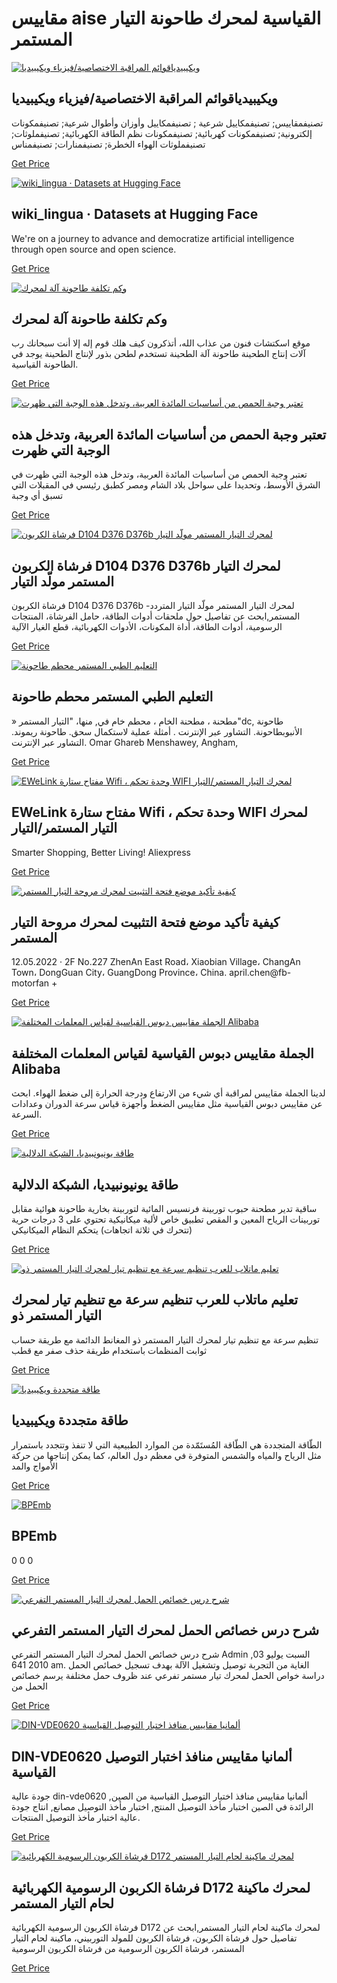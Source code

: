 # مقاييس aise القياسية لمحرك طاحونة التيار المستمر
<a href="https://mnn.zoosnet.net/LR/Chatpre.aspx?id=MNN94995150&p=https://vbl.co.za/" target="_blank">![ويكيبيدياقوائم المراقبة الاختصاصية/فيزياء ويكيبيديا](https://raw.githubusercontent.com/gcmcrusher/imgs/main/151.jpg)</a>
## ويكيبيدياقوائم المراقبة الاختصاصية/فيزياء ويكيبيديا
تصنيفمقاييس; تصنيفمكاييل شرعية ; تصنيفمكاييل وأوزان وأطوال شرعية; تصنيفمكونات إلكترونية; تصنيفمكونات كهربائية; تصنيفمكونات نظم الطاقة الكهربائية; تصنيفملوثات; تصنيفملوثات الهواء الخطرة; تصنيفمنارات; تصنيفمناس
<a href="https://mnn.zoosnet.net/LR/Chatpre.aspx?id=MNN94995150&p=https://vbl.co.za/" target="_blank">Get Price</a>
<a href="https://mnn.zoosnet.net/LR/Chatpre.aspx?id=MNN94995150&p=https://vbl.co.za/" target="_blank">![wiki_lingua · Datasets at Hugging Face](https://raw.githubusercontent.com/gcmcrusher/imgs/main/221.jpg)</a>
## wiki_lingua · Datasets at Hugging Face
We're on a journey to advance and democratize artificial intelligence through open source and open science.
<a href="https://mnn.zoosnet.net/LR/Chatpre.aspx?id=MNN94995150&p=https://vbl.co.za/" target="_blank">Get Price</a>
<a href="https://mnn.zoosnet.net/LR/Chatpre.aspx?id=MNN94995150&p=https://vbl.co.za/" target="_blank">![وكم تكلفة طاحونة آلة لمحرك](https://raw.githubusercontent.com/gcmcrusher/imgs/main/92.jpg)</a>
## وكم تكلفة طاحونة آلة لمحرك
موقع اسكتشات فنون من عذاب الله، أتذكرون كيف هلك قوم إله إلا أنت سبحانك رب آلات إنتاج الطحينة طاحونة آلة الطحينة تستخدم لطحن بذور لإنتاج الطحينة يوجد في الطاحونة القياسية.
<a href="https://mnn.zoosnet.net/LR/Chatpre.aspx?id=MNN94995150&p=https://vbl.co.za/" target="_blank">Get Price</a>
<a href="https://mnn.zoosnet.net/LR/Chatpre.aspx?id=MNN94995150&p=https://vbl.co.za/" target="_blank">![تعتبر وجبة الحمص من أساسيات المائدة العربية، وتدخل هذه الوجبة التي ظهرت ](https://raw.githubusercontent.com/gcmcrusher/imgs/main/783.jpg)</a>
## تعتبر وجبة الحمص من أساسيات المائدة العربية، وتدخل هذه الوجبة التي ظهرت 
تعتبر وجبة الحمص من أساسيات المائدة العربية، وتدخل هذه الوجبة التي ظهرت في الشرق الأوسط، وتحديدا على سواحل بلاد الشام ومصر كطبق رئيسي في المقبلات التي تسبق أي وجبة
<a href="https://mnn.zoosnet.net/LR/Chatpre.aspx?id=MNN94995150&p=https://vbl.co.za/" target="_blank">Get Price</a>
<a href="https://mnn.zoosnet.net/LR/Chatpre.aspx?id=MNN94995150&p=https://vbl.co.za/" target="_blank">![فرشاة الكربون D104 D376 D376b لمحرك التيار المستمر مولّد التيار ](https://raw.githubusercontent.com/gcmcrusher/imgs/main/351.jpg)</a>
## فرشاة الكربون D104 D376 D376b لمحرك التيار المستمر مولّد التيار 
فرشاة الكربون D104 D376 D376b لمحرك التيار المستمر مولّد التيار المتردد-المستمر,ابحث عن تفاصيل حول ملحقات أدوات الطاقة، حامل الفرشاة، المنتجات الرسومية، أدوات الطاقة، أداة المكونات، الأدوات الكهربائية، قطع الغيار الآلية 
<a href="https://mnn.zoosnet.net/LR/Chatpre.aspx?id=MNN94995150&p=https://vbl.co.za/" target="_blank">Get Price</a>
<a href="https://mnn.zoosnet.net/LR/Chatpre.aspx?id=MNN94995150&p=https://vbl.co.za/" target="_blank">![التعليم الطبي المستمر محطم طاحونة](https://raw.githubusercontent.com/gcmcrusher/imgs/main/176.jpg)</a>
## التعليم الطبي المستمر محطم طاحونة
» مطحنة ، مطحنة الخام ، محطم خام في, منها، "التيار المستمر"dc, طاحونة الأنبوبطاحونة. التشاور عبر الإنترنت . أمثلة عملية لاستكمال سحق. طاحونة ريموند. التشاور عبر الإنترنت. Omar Ghareb Menshawey, Angham, 
<a href="https://mnn.zoosnet.net/LR/Chatpre.aspx?id=MNN94995150&p=https://vbl.co.za/" target="_blank">Get Price</a>
<a href="https://mnn.zoosnet.net/LR/Chatpre.aspx?id=MNN94995150&p=https://vbl.co.za/" target="_blank">![EWeLink مفتاح ستارة Wifi ، وحدة تحكم WIFI لمحرك التيار المستمر/التيار ](https://raw.githubusercontent.com/gcmcrusher/imgs/main/803.jpg)</a>
## EWeLink مفتاح ستارة Wifi ، وحدة تحكم WIFI لمحرك التيار المستمر/التيار 
Smarter Shopping, Better Living! Aliexpress
<a href="https://mnn.zoosnet.net/LR/Chatpre.aspx?id=MNN94995150&p=https://vbl.co.za/" target="_blank">Get Price</a>
<a href="https://mnn.zoosnet.net/LR/Chatpre.aspx?id=MNN94995150&p=https://vbl.co.za/" target="_blank">![كيفية تأكيد موضع فتحة التثبيت لمحرك مروحة التيار المستمر](https://raw.githubusercontent.com/gcmcrusher/imgs/main/207.jpg)</a>
## كيفية تأكيد موضع فتحة التثبيت لمحرك مروحة التيار المستمر
12.05.2022 · 2F No.227 ZhenAn East Road، Xiaobian Village، ChangAn Town، DongGuan City، GuangDong Province، China. april.chen@fb-motorfan +
<a href="https://mnn.zoosnet.net/LR/Chatpre.aspx?id=MNN94995150&p=https://vbl.co.za/" target="_blank">Get Price</a>
<a href="https://mnn.zoosnet.net/LR/Chatpre.aspx?id=MNN94995150&p=https://vbl.co.za/" target="_blank">![الجملة مقاييس دبوس القياسية لقياس المعلمات المختلفة Alibaba](https://raw.githubusercontent.com/gcmcrusher/imgs/main/601.jpg)</a>
## الجملة مقاييس دبوس القياسية لقياس المعلمات المختلفة Alibaba
لدينا الجملة مقاييس لمراقبة أي شيء من الارتفاع ودرجة الحرارة إلى ضغط الهواء. ابحث عن مقاييس دبوس القياسية مثل مقاييس الضغط وأجهزة قياس سرعة الدوران وعدادات السرعة.
<a href="https://mnn.zoosnet.net/LR/Chatpre.aspx?id=MNN94995150&p=https://vbl.co.za/" target="_blank">Get Price</a>
<a href="https://mnn.zoosnet.net/LR/Chatpre.aspx?id=MNN94995150&p=https://vbl.co.za/" target="_blank">![طاقة يونيونبيديا، الشبكة الدلالية](https://raw.githubusercontent.com/gcmcrusher/imgs/main/427.jpg)</a>
## طاقة يونيونبيديا، الشبكة الدلالية
ساقية تدير مطحنة حبوب توربينة فرنسيس المائية لتوربينة بخارية طاحونة هوائية مقابل توربينات الرياح المعين و المقص تطبيق خاص لألية ميكانيكية تحتوي على 3 درجات حرية (تتحرك في ثلاثة اتجاهات) يتحكم النظام الميكانيكي 
<a href="https://mnn.zoosnet.net/LR/Chatpre.aspx?id=MNN94995150&p=https://vbl.co.za/" target="_blank">Get Price</a>
<a href="https://mnn.zoosnet.net/LR/Chatpre.aspx?id=MNN94995150&p=https://vbl.co.za/" target="_blank">![تعليم ماتلاب للعرب تنظيم سرعة مع تنظيم تيار لمحرك التيار المستمر ذو ](https://raw.githubusercontent.com/gcmcrusher/imgs/main/686.jpg)</a>
## تعليم ماتلاب للعرب تنظيم سرعة مع تنظيم تيار لمحرك التيار المستمر ذو 
تنظيم سرعة مع تنظيم تيار لمحرك التيار المستمر ذو المغانط الدائمة مع طريقة حساب ثوابت المنظمات باستخدام طريقة حذف صفر مع قطب 
<a href="https://mnn.zoosnet.net/LR/Chatpre.aspx?id=MNN94995150&p=https://vbl.co.za/" target="_blank">Get Price</a>
<a href="https://mnn.zoosnet.net/LR/Chatpre.aspx?id=MNN94995150&p=https://vbl.co.za/" target="_blank">![طاقة متجددة ويكيبيديا](https://raw.githubusercontent.com/gcmcrusher/imgs/main/162.jpg)</a>
## طاقة متجددة ويكيبيديا
الطّاقة المتجددة هي الطّاقة المُستَمّدة من الموارد الطبيعية التي لا تنفذ وتتجدد باستمرار مثل الرياح والمياه والشمس المتوفرة في معظم دول العالم، كما يمكن إنتاجها من حركة الأمواج والمد 
<a href="https://mnn.zoosnet.net/LR/Chatpre.aspx?id=MNN94995150&p=https://vbl.co.za/" target="_blank">Get Price</a>
<a href="https://mnn.zoosnet.net/LR/Chatpre.aspx?id=MNN94995150&p=https://vbl.co.za/" target="_blank">![BPEmb](https://raw.githubusercontent.com/gcmcrusher/imgs/main/286.jpg)</a>
## BPEmb
0 0 0
<a href="https://mnn.zoosnet.net/LR/Chatpre.aspx?id=MNN94995150&p=https://vbl.co.za/" target="_blank">Get Price</a>
<a href="https://mnn.zoosnet.net/LR/Chatpre.aspx?id=MNN94995150&p=https://vbl.co.za/" target="_blank">![شرح درس خصائص الحمل لمحرك التيار المستمر التفرعي](https://raw.githubusercontent.com/gcmcrusher/imgs/main/362.jpg)</a>
## شرح درس خصائص الحمل لمحرك التيار المستمر التفرعي
شرح درس خصائص الحمل لمحرك التيار المستمر التفرعي Admin السبت يوليو 03, 2010 641 am. الغاية من التجربة توصيل وتشغيل الآلة بهدف تسجيل خصائص الحمل دراسة خواص الحمل لمحرك تيار مستمر تفرعي عند ظروف حمل مختلفة يرسم خصائص الحمل من 
<a href="https://mnn.zoosnet.net/LR/Chatpre.aspx?id=MNN94995150&p=https://vbl.co.za/" target="_blank">Get Price</a>
<a href="https://mnn.zoosnet.net/LR/Chatpre.aspx?id=MNN94995150&p=https://vbl.co.za/" target="_blank">![DIN-VDE0620 ألمانيا مقاييس منافذ اختبار التوصيل القياسية](https://raw.githubusercontent.com/gcmcrusher/imgs/main/448.jpg)</a>
## DIN-VDE0620 ألمانيا مقاييس منافذ اختبار التوصيل القياسية
جودة عالية din-vde0620 ألمانيا مقاييس منافذ اختبار التوصيل القياسية من الصين, الرائدة في الصين اختبار مأخذ التوصيل المنتج, اختبار مأخذ التوصيل مصانع, انتاج جودة عالية اختبار مأخذ التوصيل المنتجات.
<a href="https://mnn.zoosnet.net/LR/Chatpre.aspx?id=MNN94995150&p=https://vbl.co.za/" target="_blank">Get Price</a>
<a href="https://mnn.zoosnet.net/LR/Chatpre.aspx?id=MNN94995150&p=https://vbl.co.za/" target="_blank">![فرشاة الكربون الرسومية الكهربائية D172 لمحرك ماكينة لحام التيار المستمر ](https://raw.githubusercontent.com/gcmcrusher/imgs/main/43.jpg)</a>
## فرشاة الكربون الرسومية الكهربائية D172 لمحرك ماكينة لحام التيار المستمر 
فرشاة الكربون الرسومية الكهربائية D172 لمحرك ماكينة لحام التيار المستمر,ابحث عن تفاصيل حول فرشاة الكربون، فرشاة الكربون للمولد التوربيني، ماكينة لحام التيار المستمر، فرشاة الكربون الرسومية من فرشاة الكربون الرسومية 
<a href="https://mnn.zoosnet.net/LR/Chatpre.aspx?id=MNN94995150&p=https://vbl.co.za/" target="_blank">Get Price</a>
